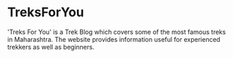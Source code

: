 # TreksForYou
'Treks For You' is a Trek Blog which covers some of the most famous treks in Maharashtra. The website provides information useful for experienced trekkers as well as beginners.
